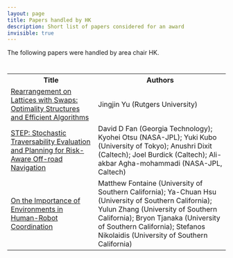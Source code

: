 ```yaml
---
layout: page
title: Papers handled by HK
description: Short list of papers considered for an award
invisible: true
---
```


The following papers were handled by area chair HK.

<table class="table" style="margin-top: 40px;">
<tr><th width="40%">Title</th><th width="60%">Authors</th></tr>

<tr><td><a href="../../papers/014/">Rearrangement on Lattices with Swaps: Optimality Structures and Efficient Algorithms</a></td><td>Jingjin Yu (Rutgers University)</td></tr>
<tr><td><a href="../../papers/021/">STEP: Stochastic Traversability Evaluation and Planning for Risk-Aware Off-road Navigation</a></td><td>David D Fan (Georgia Technology); Kyohei Otsu (NASA-JPL); Yuki Kubo (University of Tokyo); Anushri Dixit (Caltech); Joel Burdick (Caltech); Ali-akbar Agha-mohammadi (NASA-JPL, Caltech)</td></tr>
<tr><td><a href="../../papers/038/">On the Importance of Environments in Human-Robot Coordination</a></td><td>Matthew Fontaine (University of Southern California); Ya-Chuan Hsu (University of Southern California); Yulun Zhang (University of Southern California); Bryon Tjanaka (University of Southern California); Stefanos Nikolaidis (University of Southern California)</td></tr>

</table>

